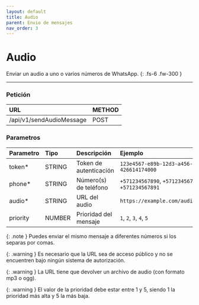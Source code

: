 ```yaml
---
layout: default
title: Audio
parent: Envio de mensajes
nav_order: 3
---
```


# Audio

Enviar un audio a uno o varios números de WhatsApp.
{: .fs-6 .fw-300 }

---

### Petición

| URL                      | METHOD |
| :----------------------- | :----- |
| /api/v1/sendAudioMessage | POST   |

### Parametros

| Parametro | Tipo   | Descripción            | Ejemplo                                         |
| :-------- | :----- | :--------------------- | :---------------------------------------------- |
| token\*   | STRING | Token de autenticación | `123e4567-e89b-12d3-a456-426614174000`          |
| phone\*   | STRING | Número(s) de teléfono  | `+571234567890`, `+571234567890, +571234567891` |
| audio\*   | STRING | URL del audio          | `https://example.com/audio.mp3`                 |
| priority  | NUMBER | Prioridad del mensaje  | `1`, `2`, `3`, `4`, `5`                         |

{: .note }
Puedes enviar el mismo mensaje a diferentes números si los separas por comas.

{: .warning }
Es necesario que la URL sea de acceso público y no se encuentren bajo ningún sistema de autorización.

{: .warning }
La URL tiene que devolver un archivo de audio (con formato mp3 o ogg).

{: .warning }
El valor de la prioridad debe estar entre 1 y 5, siendo 1 la prioridad más alta y 5 la más baja.
